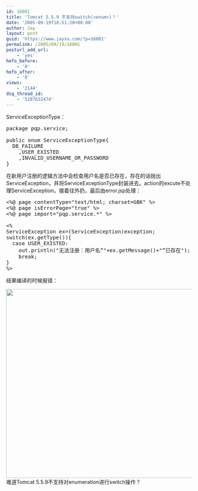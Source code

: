 ```yaml
---
id: 16001
title: 'Tomcat 5.5.9 不支持switch(<enum>)？'
date: '2005-09-19T18:51:20+08:00'
author: Jay
layout: post
guid: 'https://www.jayxu.com/?p=16001'
permalink: /2005/09/19/16001
posturl_add_url:
    - 'yes'
hefo_before:
    - '0'
hefo_after:
    - '0'
views:
    - '2144'
dsq_thread_id:
    - '5287632474'
---
```


ServiceExceptionType：
<pre lang="java">
package pqp.service;

public enum ServiceExceptionType{
  DB_FAILURE
    ,USER_EXISTED
    ,INVALID_USERNAME_OR_PASSWORD
}</pre>

在新用户注册的逻辑方法中会检查用户名是否已存在，存在的话抛出ServiceException，并将ServiceExceptionType封装进去。action的excute不处理ServiceException，接着往外扔，最后由error.jsp处理：
<pre lang="jsp">
<%@ page contentType="text/html; charset=GBK" %>
<%@ page isErrorPage="true" %>
<%@ page import="pqp.service.*" %>

<%
ServiceException ex=(ServiceException)exception;
switch(ex.getType()){
  case USER_EXISTED:
    out.println("无法注册：用户名“"+ex.getMessage()+"”已存在");
    break;
}
%></pre>


结果编译的时候报错：

<a href="http://www.jayxu.com/log/wp-content/uploads/2016/11/tomcat.png"><img src="http://www.jayxu.com/log/wp-content/uploads/2016/11/tomcat-640x513.png" alt="" width="640" height="513" class="alignnone size-medium wp-image-16002" /></a>
难道Tomcat 5.5.9不支持对enumeration进行switch操作？